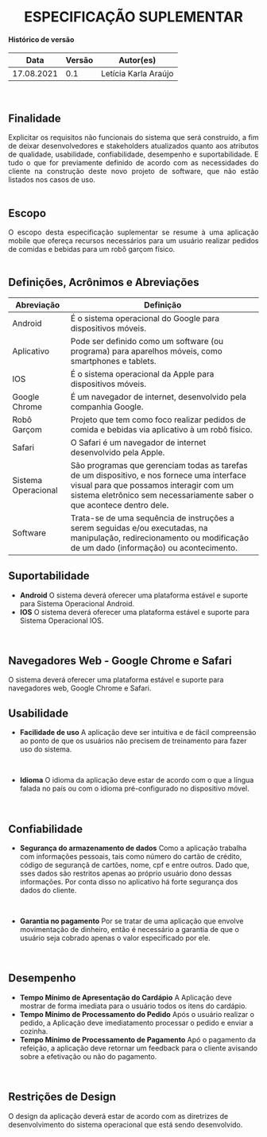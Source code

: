 # <center> ESPECIFICAÇÃO SUPLEMENTAR

#### Histórico de versão<br>

|   Data   | Versão | Autor(es) |
| -------- | ------ | --------- |
|17.08.2021|  0.1   |Letícia Karla Araújo|
<br>

## Finalidade
<div align="justify">Explicitar os requisitos não funcionais do sistema que será construído, a fim de deixar desenvolvedores e stakeholders atualizados quanto aos atributos de qualidade, usabilidade, confiabilidade, desempenho e suportabilidade. E tudo o que for previamente definido de acordo com as necessidades do cliente na construção deste novo projeto de software, que não estão listados nos casos de uso.
<br><br></div>

## Escopo
<div align="justify">O escopo desta especificação suplementar se resume à uma aplicação mobile que ofereça recursos necessários para um usuário realizar pedidos de comidas e bebidas para um robô garçom físico.
<br><br></div>

## Definições, Acrônimos e Abreviações

| Abreviação | Definição |
| -------- | -------- |
| Android | É o sistema operacional do Google para dispositivos móveis. |
| Aplicativo | Pode ser definido como um software (ou programa) para aparelhos móveis, como smartphones e tablets. |
| IOS | É o sistema operacional da Apple para dispositivos móveis. |
| Google Chrome | É um navegador de internet, desenvolvido pela companhia Google. |
| Robô Garçom | Projeto que tem como foco realizar pedidos de comida e bebidas via aplicativo à um robô físico. |
| Safari | O Safari é um navegador de internet desenvolvido pela Apple. |
| Sistema Operacional | São programas que gerenciam todas as tarefas de um dispositivo, e nos fornece uma interface visual para que possamos interagir com um sistema eletrônico sem necessariamente saber o que acontece dentro dele. |
| Software | Trata-se de uma sequência de instruções a serem seguidas e/ou executadas, na manipulação, redirecionamento ou modificação de um dado (informação) ou acontecimento. |


## Suportabilidade
* **Android**
O sistema deverá oferecer uma plataforma estável e suporte para Sistema Operacional Android.
* **IOS**
O sistema deverá oferecer uma plataforma estável e suporte para Sistema Operacional IOS.
<br>

## Navegadores Web - Google Chrome e Safari 
O sistema deverá oferecer uma plataforma estável e suporte para navegadores web, Google Chrome e Safari.
<br>

## Usabilidade
* **Facilidade de uso**
    A aplicação deve ser intuitiva e de fácil compreensão ao ponto de que os usuários não precisem de treinamento para fazer uso do sistema.
<br>

* **Idioma**
    O idioma da aplicação deve estar de acordo com o que a língua falada no país ou com o idioma pré-configurado no dispositivo móvel.
<br>

## Confiabilidade
* **Segurança do armazenamento de dados**
    Como a aplicação trabalha com informações pessoais, tais como número do cartão de crédito, código de segurançã de cartões, nome, cpf e entre outros. Dado que, sses dados são restritos apenas ao próprio usuário dono dessas informações. Por conta disso no aplicativo há forte segurança dos dados do cliente.
<br>

* **Garantia no pagamento**
    Por se tratar de uma aplicação que envolve movimentação de dinheiro, então é necessário a garantia de que o usuário seja cobrado apenas o valor especificado por ele.
<br>

## Desempenho
* **Tempo Mínimo de Apresentação do Cardápio**
    A Aplicação deve mostrar de forma imediata para o usuário todos os itens do cardápio.
* **Tempo Mínimo de Processamento do Pedido**
    Após o usuário realizar o pedido, a Aplicação deve imediatamento processar o pedido e enviar a cozinha. 
* **Tempo Mínimo de Processamento de Pagamento**
    Apó o pagamento da refeição, a aplicação deve retornar um feedback para o cliente avisando sobre a efetivação ou não do pagamento.
<br>

## Restrições de Design
O design da aplicação deverá estar de acordo com as diretrizes de desenvolvimento do sistema operacional que está sendo desenvolvido.

    





